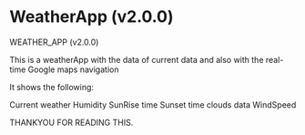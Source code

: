 # WeatherApp (v2.0.0)


WEATHER_APP (v2.0.0)

This is a weatherApp with the data of current data and also with the real-time Google maps navigation

It shows the following:

Current weather 
Humidity
SunRise time 
Sunset time 
clouds data
WindSpeed




THANKYOU FOR READING THIS.

